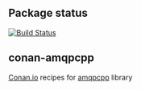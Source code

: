 ## Package status

[![Build Status](https://dev.azure.com/sperepelitsyn/conan-recipes/_apis/build/status/pss146.conan-amqpcpp?branchName=stable%2F4.1.6)](https://dev.azure.com/sperepelitsyn/conan-recipes/_build/latest?definitionId=5&branchName=stable%2F4.1.6)

## conan-amqpcpp

[Conan.io](https://conan.io) recipes for [amqpcpp](https://github.com/CopernicaMarketingSoftware/AMQP-CPP) library
